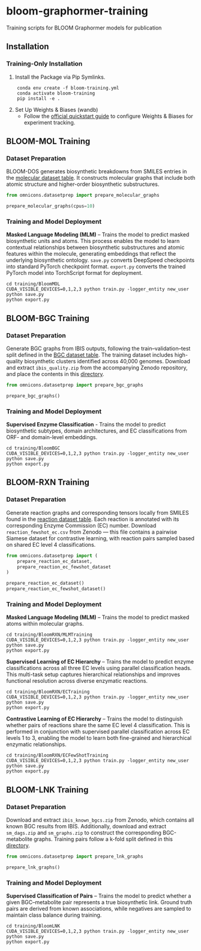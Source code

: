 # bloom-graphormer-training
Training scripts for BLOOM Graphormer models for publication

## Installation

### Training-Only Installation
1. Install the Package via Pip Symlinks.
```
    conda env create -f bloom-training.yml
    conda activate bloom-training
    pip install -e .
```
2. Set Up Weights & Biases (wandb)
    - Follow the [official quickstart guide](https://docs.wandb.ai/quickstart/) to configure Weights & Biases for experiment tracking.

## BLOOM-MOL Training

### Dataset Preparation
BLOOM-DOS generates biosynthetic breakdowns from SMILES entries in the [molecular dataset table](https://github.com/magarveylab/bloom-graphormer-training/blob/main/omnicons/datasets/molecule_training_data.csv). It constructs molecular graphs that include both atomic structure and higher-order biosynthetic substructures.
```python
from omnicons.datasetprep import prepare_molecular_graphs

prepare_molecular_graphs(cpus=10)
```
### Training and Model Deployment
**Masked Language Modeling (MLM)** – Trains the model to predict masked biosynthetic units and atoms. This process enables the model to learn contextual relationships between biosynthetic substructures and atomic features within the molecule, generating embeddings that reflect the underlying biosynthetic ontology. `save.py` converts DeepSpeed checkpoints into standard PyTorch checkpoint format. `export.py` converts the trained PyTorch model into TorchScript format for deployment.
```
cd training/BloomMOL
CUDA_VISIBLE_DEVICES=0,1,2,3 python train.py -logger_entity new_user
python save.py
python export.py
```

## BLOOM-BGC Training

### Dataset Preparation
Generate BGC graphs from IBIS outputs, following the train–validation–test split defined in the [BGC dataset table](https://github.com/magarveylab/bloom-graphormer-training/blob/main/omnicons/datasets/bgc_training_data.csv). The training dataset includes high-quality biosynthetic clusters identified across 40,000 genomes. Download and extract `ibis_quality.zip` from the accompanying Zenodo repository, and place the contents in this [directory](https://github.com/magarveylab/bloom-graphormer-training/tree/main/omnicons/datasets).
```python
from omnicons.datasetprep import prepare_bgc_graphs

prepare_bgc_graphs()
```

### Training and Model Deployment
**Supervised Enzyme Classification** - Trains the model to predict biosynthetic subtypes, domain architectures, and EC classifications from ORF- and domain-level embeddings.
```
cd training/BloomBGC
CUDA_VISIBLE_DEVICES=0,1,2,3 python train.py -logger_entity new_user
python save.py
python export.py
```

## BLOOM-RXN Training

### Dataset Preparation
Generate reaction graphs and corresponding tensors locally from SMILES found in the [reaction dataset table](https://github.com/magarveylab/bloom-graphormer-training/blob/main/omnicons/datasets/reaction_ec.csv). Each reaction is annotated with its corresponding Enzyme Commission (EC) number. Download `reaction_fewshot_ec.csv` from Zenodo — this file contains a pairwise Siamese dataset for contrastive learning, with reaction pairs sampled based on shared EC level 4 classifications.

```python
from omnicons.datasetprep import (
    prepare_reaction_ec_dataset,
    prepare_reaction_ec_fewshot_dataset
)

prepare_reaction_ec_dataset()
prepare_reaction_ec_fewshot_dataset()
```

### Training and Model Deployment
**Masked Language Modeling (MLM)** – Trains the model to predict masked atoms within molecular graphs.
```
cd training/BloomRXN/MLMTraining
CUDA_VISIBLE_DEVICES=0,1,2,3 python train.py -logger_entity new_user
python save.py
python export.py
```
**Supervised Learning of EC Hierarchy** – Trains the model to predict enzyme classifications across all three EC levels using parallel classification heads. This multi-task setup captures hierarchical relationships and improves functional resolution across diverse enzymatic reactions.
```
cd training/BloomRXN/ECTraining
CUDA_VISIBLE_DEVICES=0,1,2,3 python train.py -logger_entity new_user
python save.py
python export.py
```
**Contrastive Learning of EC Hierarchy** – Trains the model to distinguish whether pairs of reactions share the same EC level 4 classification. This is performed in conjunction with supervised parallel classification across EC levels 1 to 3, enabling the model to learn both fine-grained and hierarchical enzymatic relationships.
```
cd training/BloomRXN/ECFewShotTraining
CUDA_VISIBLE_DEVICES=0,1,2,3 python train.py -logger_entity new_user
python save.py
python export.py
```

## BLOOM-LNK Training

### Dataset Preparation
Download and extract `ibis_known_bgcs.zip` from Zenodo, which contains all known BGC results from IBIS. Additionally, download and extract `sm_dags.zip` and `sm_graphs.zip` to construct the corresponding BGC-metabolite graphs. Training pairs follow a k-fold split defined in this [directory](https://github.com/magarveylab/bloom-graphormer-training/tree/main/omnicons/datasets/bloom-lnk-datasets).

```python
from omnicons.datasetprep import prepare_lnk_graphs

prepare_lnk_graphs()
```

### Training and Model Deployment
**Supervised Classification of Pairs** – Trains the model to predict whether a given BGC–metabolite pair represents a true biosynthetic link. Ground truth pairs are derived from known associations, while negatives are sampled to maintain class balance during training.
```
cd training/BloomLNK
CUDA_VISIBLE_DEVICES=0,1,2,3 python train.py -logger_entity new_user
python save.py
python export.py
```
